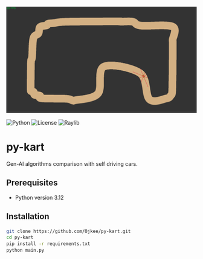 <p align="center">
  <img src="docs/imgs/track-with-car.png" width="800"/>
</p>

![Python](https://img.shields.io/badge/python-3.12-blue.svg)
![License](https://img.shields.io/badge/license-MIT-green.svg)
![Raylib](https://img.shields.io/badge/-Raylib-000000?style=flat&logo=raylib&logoColor=white.svg)


# py-kart
Gen-AI algorithms comparison with self driving cars.


## Prerequisites
- Python version 3.12


## Installation

```bash
git clone https://github.com/Ojkee/py-kart.git
cd py-kart
pip install -r requirements.txt
python main.py
```


